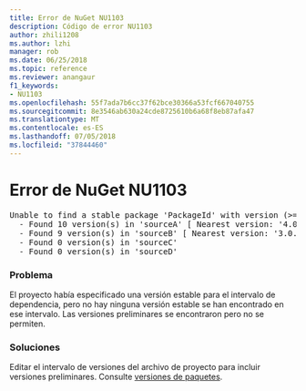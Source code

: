 ```yaml
---
title: Error de NuGet NU1103
description: Código de error NU1103
author: zhili1208
ms.author: lzhi
manager: rob
ms.date: 06/25/2018
ms.topic: reference
ms.reviewer: anangaur
f1_keywords:
- NU1103
ms.openlocfilehash: 55f7ada7b6cc37f62bce30366a53fcf667040755
ms.sourcegitcommit: 8e3546ab630a24cde8725610b6a68f8eb87afa47
ms.translationtype: MT
ms.contentlocale: es-ES
ms.lasthandoff: 07/05/2018
ms.locfileid: "37844460"
---
```

# <a name="nuget-error-nu1103"></a>Error de NuGet NU1103

<pre>Unable to find a stable package 'PackageId' with version (>= 3.0.0)<br/>  - Found 10 version(s) in 'sourceA' [ Nearest version: '4.0.0-rc-2129' ]<br/>  - Found 9 version(s) in 'sourceB' [ Nearest version: '3.0.0-beta-00032' ]<br/>  - Found 0 version(s) in 'sourceC'<br/>  - Found 0 version(s) in 'sourceD'</pre>

### <a name="issue"></a>Problema
El proyecto había especificado una versión estable para el intervalo de dependencia, pero no hay ninguna versión estable se han encontrado en ese intervalo. Las versiones preliminares se encontraron pero no se permiten.

### <a name="solution"></a>Soluciones
Editar el intervalo de versiones del archivo de proyecto para incluir versiones preliminares. Consulte [versiones de paquetes](../../reference/Package-Versioning.md).